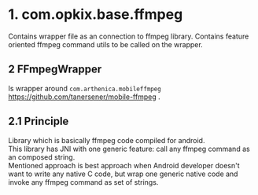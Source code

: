 # 1. com.opkix.base.ffmpeg

Contains wrapper file as an connection to ffmpeg library.
Contains feature oriented ffmpeg command utils to be called on the wrapper.

## 2 FFmpegWrapper 
Is wrapper around `com.arthenica.mobileffmpeg`   https://github.com/tanersener/mobile-ffmpeg .

## 2.1 Principle
Library which is basically ffmpeg code compiled for android.  
This library has JNI with one generic feature: call any ffmpeg command as an composed string.  
Mentioned approach is best approach when Android developer doesn't want to write any native C code, but wrap one generic native code and invoke any ffmpeg command as set of strings.  



 



